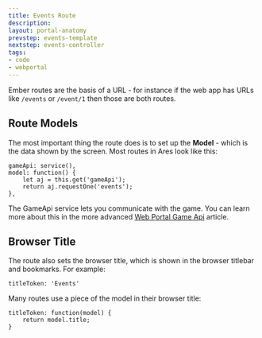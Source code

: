 ```yaml
---
title: Events Route
description:
layout: portal-anatomy
prevstep: events-template
nextstep: events-controller
tags: 
- code
- webportal
---
```


Ember routes are the basis of a URL - for instance if the web app has URLs like `/events` or `/event/1` then those are both routes.

## Route Models

The most important thing the route does is to set up the **Model** - which is the data shown by the screen.   Most routes in Ares look like this:

    gameApi: service(),    
    model: function() {
        let aj = this.get('gameApi');
        return aj.requestOne('events');
    },

The GameApi service lets you communicate with the game.  You can learn more about this in the more advanced [Web Portal Game Api](/tutorials/code/web-game-api) article.

## Browser Title

The route also sets the browser title, which is shown in the browser titlebar and bookmarks.  For example:

    titleToken: 'Events'

Many routes use a piece of the model in their browser title:

    titleToken: function(model) {
        return model.title;
    }
